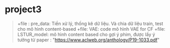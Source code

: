 # project3
>+file : pre_data: Tiền xử lý, thống kê dữ liệu. Và chia dữ liệu train, test cho mô hình content-based
>+file: VAE: code mô hình VAE for CF
>+file: LSTUR_model: mô hình content based cho gợi ý phim, được lấy ý tưởng từ paper : "https://www.aclweb.org/anthology/P19-1033.pdf"
